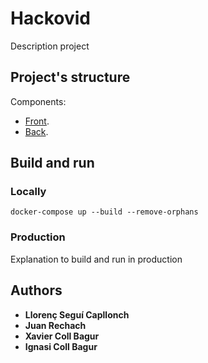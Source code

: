 # Hackovid
Description project

## Project's structure
Components:
* [Front](front).
* [Back](back).

## Build and run
### Locally
```
docker-compose up --build --remove-orphans
```

### Production
Explanation to build and run in production

## Authors
* **Llorenç Seguí Capllonch**
* **Juan Rechach**
* **Xavier Coll Bagur** 
* **Ignasi Coll Bagur**
